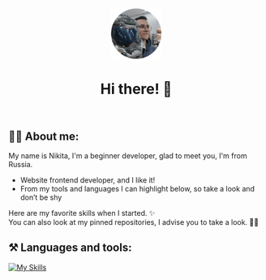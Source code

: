 <div align="center">
  <img src="https://github.com/Maatarashiii/maatarashiii/blob/main/preview.png" width="100"/> <br>
  <h1>
    Hi there! 👋 <br>
    <img src="https://komarev.com/ghpvc/?username=maatarashiii&style=flat-square&color=blue" alt=""/>
  </h1>
</div>

## 🧑‍💻 About me:
My name is Nikita, I'm a beginner developer, glad to meet you, I'm from Russia. 
- Website frontend developer, and I like it!
- From my tools and languages I can highlight below, so take a look and don’t be shy

Here are my favorite skills when I started. ✨ <br>
You can also look at my pinned repositories, I advise you to take a look. 📌👀

## ⚒️ Languages ​​and tools:
[![My Skills](https://skillicons.dev/icons?i=html,css,js,figma,vscode&theme=light)](https://skillicons.dev)
